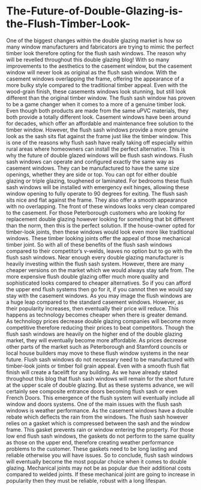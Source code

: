 # The-Future-of-Double-Glazing-is-the-Flush-Timber-Look-
One of the biggest changes within the double glazing market is how so many window manufacturers and fabricators are trying to mimic the perfect timber look therefore opting for the flush sash windows. The reason why will be revelled throughout this double glazing blog!  With so many improvements to the aesthetics to the casement window, but the casement window will never look as original as the flush sash window. With the casement windows overlapping the frame, offering the appearance of a more bulky style compared to the traditional timber appeal. Even with the wood-grain finish, these casements windows look stunning, but still look different than the original timber window.  The flush sash window has proven to be a game changer when it comes to a more of a genuine timber look. Even though both products are made from the same uPVC materials, they both provide a totally different look. Casement windows have been around for decades, which offer an affordable and maintenance free solution to the timber window. However, the flush sash windows provide a more genuine look as the sash sits flat against the frame just like the timber window. This is one of the reasons why flush sash have really taking off especially within rural areas where homeowners can install the perfect alternative.  This is why the future of double glazed windows will be flush sash windows. Flush sash windows can operate and configured exactly the same way as casement windows. They can be manufactured to have the same size openings, whether they are side or top. You can opt for either double glazing or triple glazing, toughened or laminated. For bedrooms these flush sash windows will be installed with emergency exit hinges, allowing these window opening to fully operate to 90 degrees for exiting.  The flush sash sits nice and flat against the frame. They also offer a smooth appearance with no overlapping. The front of these windows looks very clean compared to the casement.  For those Peterborough customers who are looking for replacement double glazing however looking for something that bit different than the norm, then this is the perfect solution.  If the house-owner opted for timber-look joints, then these windows would look even more like traditional windows. These timber looking joints offer the appeal of those mechanical timber joint. So with all of these benefits of the flush sash windows compared to their competitor’s v-welds, leaves no option but to go with the flush sash windows.  Near enough every double glazing manufacturer is heavily investing within the flush sash system. However, there are many cheaper versions on the market which we would always stay safe from. The more expensive flush double glazing offer much more quality and sophisticated looks compared to cheaper alternatives. So if you can afford the upper end flush systems then go for it, if you cannot then we would say stay with the casement windows.  As you may image the flush windows are a huge leap compared to the standard casement windows. However, as their popularity increases, then eventually their price will reduce. This happens as technology becomes cheaper when there is greater demand. As technology prices decrease double glazing companies will become more competitive therefore reducing their prices to beat competitors.  Though the flush sash windows are heavily on the higher end of the double glazing market, they will eventually become more affordable. As prices decrease other parts of the market such as Peterborough and Stamford councils or local house builders may move to these flush window systems in the near future.  Flush sash windows do not necessary need to be manufactured with timber-look joints or timber foil grain appeal. Even with a smooth flush flat finish will create a facelift for any building.  As we have already stated throughout this blog that flush sash windows will remain for the short future at the upper scale of double glazing. But as these systems advance, we will certainly see composite entrance doors becoming flush sash or even French Doors. This emergence of the flush system will eventually include all window and doors systems.  One of the main issues with the flush sash windows is weather performance. As the casement windows have a double rebate which deflects the rain from the windows. The flush sash however relies on a gasket which is compressed between the sash and the window frame. This gasket prevents rain or window entering the property. For those low end flush sash windows, the gaskets do not perform to the same quality as those on the upper end, therefore creating weather performance problems to the customer. These gaskets need to be long lasting and reliable otherwise you will have issues.  So to conclude, flush sash windows will eventually become the most popular choice when it comes to double glazing.  Mechanical joints may not be as popular due their additional costs compared to welded joints. If these mechanical joint are going to increase in popularity then they must be reliable, robust with a long lifespan.
